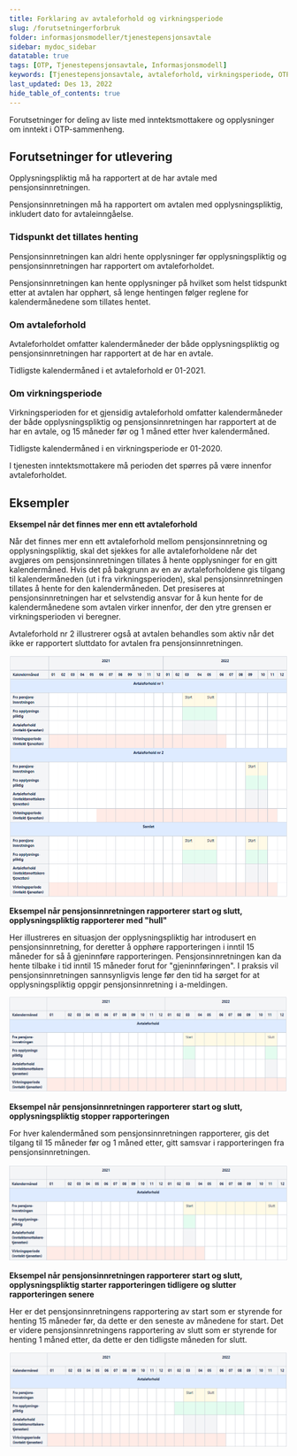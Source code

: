 ```yaml
---
title: Forklaring av avtaleforhold og virkningsperiode
slug: /forutsetningerforbruk
folder: informasjonsmodeller/tjenestepensjonsavtale
sidebar: mydoc_sidebar
datatable: true
tags: [OTP, Tjenestepensjonsavtale, Informasjonsmodell]
keywords: [Tjenestepensjonsavtale, avtaleforhold, virkningsperiode, OTP]
last_updated: Des 13, 2022
hide_table_of_contents: true
---
```

<summary>Forutsetninger for deling av liste med inntektsmottakere og opplysninger om inntekt i OTP-sammenheng.</summary>

## Forutsetninger for utlevering

Opplysningspliktig må ha rapportert at de har avtale med pensjonsinnretningen.

Pensjonsinnretningen må ha rapportert om avtalen med opplysningspliktig, inkludert dato for avtaleinngåelse.

### Tidspunkt det tillates henting

Pensjonsinnretningen kan aldri hente opplysninger før opplysningspliktig og pensjonsinnretningen har rapportert om avtaleforholdet.

Pensjonsinnretningen kan hente opplysninger på hvilket som helst tidspunkt etter at avtalen har opphørt, så lenge hentingen følger reglene for kalendermånedene som tillates hentet.

### Om avtaleforhold

Avtaleforholdet omfatter kalendermåneder der både opplysningspliktig og pensjonsinnretningen har rapportert at de har en avtale.

Tidligste kalendermåned i et avtaleforhold er 01-2021.

### Om virkningsperiode

Virkningsperioden for et gjensidig avtaleforhold omfatter kalendermåneder der både opplysningspliktig og pensjonsinnretningen har rapportert at de har en avtale, og 15 måneder før og 1 måned etter hver kalendermåned.

Tidligste kalendermåned i en virkningsperiode er 01-2020.

I tjenesten inntektsmottakere må perioden det spørres på være innenfor avtaleforholdet.

## Eksempler

**Eksempel når det finnes mer enn ett avtaleforhold**

Når det finnes mer enn ett avtaleforhold mellom pensjonsinnretning og opplysningspliktig, skal det sjekkes for alle avtaleforholdene når det avgjøres om pensjonsinnretningen tillates å hente opplysninger for en gitt kalendermåned. Hvis det på bakgrunn av en av avtaleforholdene gis tilgang til kalendermåneden (ut i fra virkningsperioden), skal pensjonsinnretningen tillates å hente for den kalendermåneden. Det presiseres at pensjonsinnretningen har et selvstendig ansvar for å kun hente for de kalendermånedene som avtalen virker innenfor, der den ytre grensen er virkningsperioden vi beregner.

Avtaleforhold nr 2 illustrerer også at avtalen behandles som aktiv når det ikke er rapportert sluttdato for avtalen fra pensjonsinnretningen.

![OTP_Eksempel1](../../../static/download/OTP_Eksempel_1.png)


**Eksempel når pensjonsinnretningen rapporterer start og slutt, opplysningspliktig rapporterer med "hull"**

Her illustreres en situasjon der opplysningspliktig har introdusert en pensjonsinnretning, for deretter å opphøre rapporteringen i inntil 15 måneder for så å gjeninnføre rapporteringen. Pensjonsinnretningen kan da hente tilbake i tid inntil 15 måneder forut for "gjeninnføringen". I praksis vil pensjonsinnretningen sannsynligvis lenge før den tid ha sørget for at opplysningspliktig oppgir pensjonsinnretning i a-meldingen. 

![OTP_Eksempel1](../../../static/download/OTP_Eksempel_2.png)


**Eksempel når pensjonsinnretningen rapporterer start og slutt, opplysningspliktig stopper rapporteringen**

For hver kalendermåned som pensjonsinnretningen rapporterer, gis det tilgang til 15 måneder før og 1 måned etter, gitt samsvar i rapporteringen fra pensjonsinnretningen.

![OTP_Eksempel1](../../../static/download/OTP_Eksempel_3.png)


**Eksempel når pensjonsinnretningen rapporterer start og slutt, opplysningspliktig starter rapporteringen tidligere og slutter rapporteringen senere**

Her er det pensjonsinnretningens rapportering av start som er styrende for henting 15 måneder før, da dette er den seneste av månedene for start. Det er videre pensjonsinnretningens rapportering av slutt som er styrende for henting 1 måned etter, da dette er den tidligste måneden for slutt.

![OTP_Eksempel1](../../../static/download/OTP_Eksempel_4.png)
